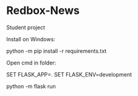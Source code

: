 # Redbox-News
 Student project

Install on Windows:

python -m pip install -r requirements.txt

Open cmd in folder:

SET FLASK_APP=.
SET FLASK_ENV=development

python -m flask run